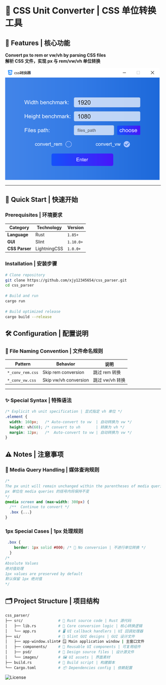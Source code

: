 # 📐 CSS Unit Converter | CSS 单位转换工具

## 🌟 Features | 核心功能

**Convert px to rem or vw/vh by parsing CSS files**  
**解析 CSS 文件，实现 px 与 rem/vw/vh 单位转换**

![Preview](./ui/images/home.png)

---

## 🚀 Quick Start | 快速开始

### Prerequisites | 环境要求

| Category       | Technology   | Version   |
| -------------- | ------------ | --------- |
| **Language**   | Rust         | `1.85+`   |
| **GUI**        | Slint        | `1.10.0+` |
| **CSS Parser** | LightningCSS | `1.0.0+`  |

### Installation | 安装步骤

```bash
# Clone repository
git clone https://github.com/xjy12345654/css_parser.git
cd css_parser

# Build and run
cargo run

# Build optimized release
cargo build --release

```

## 🛠 Configuration | 配置说明

### 📂 File Naming Convention | 文件命名规则

| Pattern          | Behavior              | 说明            |
| ---------------- | --------------------- | --------------- |
| `*_conv_rem.css` | Skip rem conversion   | 跳过 rem 转换   |
| `*_conv_vw.css`  | Skip vw/vh conversion | 跳过 vw/vh 转换 |

---

### ✨ Special Syntax | 特殊语法

```css
/* Explicit vh unit specification | 显式指定 vh 单位 */
.element {
  width: 160px;   /* Auto-convert to vw  | 自动转换为 vw */
  height: vh(60); /* convert to vh       | 转换为 vh */
  margin: 12px;   /*  Auto-convert to vw | 自动转换为 vw */
}
```

## ⚠️ Notes | 注意事项
### 📱 Media Query Handling | 媒体查询规则
```css
/* 
The px unit will remain unchanged within the parentheses of media queries.
px 单位在 media queries 的括号内将保持不变
*/
@media screen and (max-width: 300px) {
  /**  Continue to convert */
  .box {...}
}

```
###  1px Special Cases | 1px 处理规则
```css
 .box {
    border: 1px solid #000; /* 🚫 No conversion | 不进行单位转换 */
  }
/* 
Absolute Values
绝对值处理
1px values are preserved by default
默认保留 1px 绝对值
*/
```


## 🗂 Project Structure | 项目结构

```bash
css_parser/
├── src/                # 🦀 Rust source code | Rust 源代码
│   ├── lib.rs          # 🧠 Core conversion logic | 核心转换逻辑
│   └── app.rs          # 🖥️ UI callback handlers | UI 回调处理器
├── ui/                 # 🎨 Slint GUI designs | GUI 设计文件
│   ├── app-window.slint# 🪟 Main application window | 主窗口文件
│   ├── components/     # 🧩 Reusable UI components | 可复用组件
│   ├── psd/            # 📐 Design source files | 设计源文件
│   └── images/         # 🖼️ UI assets | 界面素材
├── build.rs            # 🔨 Build script | 构建脚本
└── Cargo.toml          # 📦 Dependencies config | 依赖配置
```

![License](https://img.shields.io/badge/License-MIT-green)
